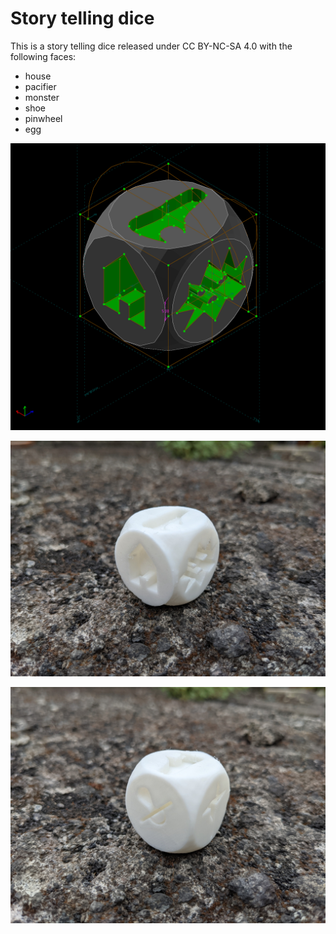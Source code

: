 # Story telling dice

This is a story telling dice released under CC BY-NC-SA 4.0 with the following
faces:

- house
- pacifier
- monster
- shoe
- pinwheel
- egg

![image of storytelling dice made using solvespace](dice.png)

![photo of the printed dice showing house, shoe and monster faces](01.jpg)

![photo of the printed dice showing pacifier, shoe and pinwheel faces](02.jpg)
